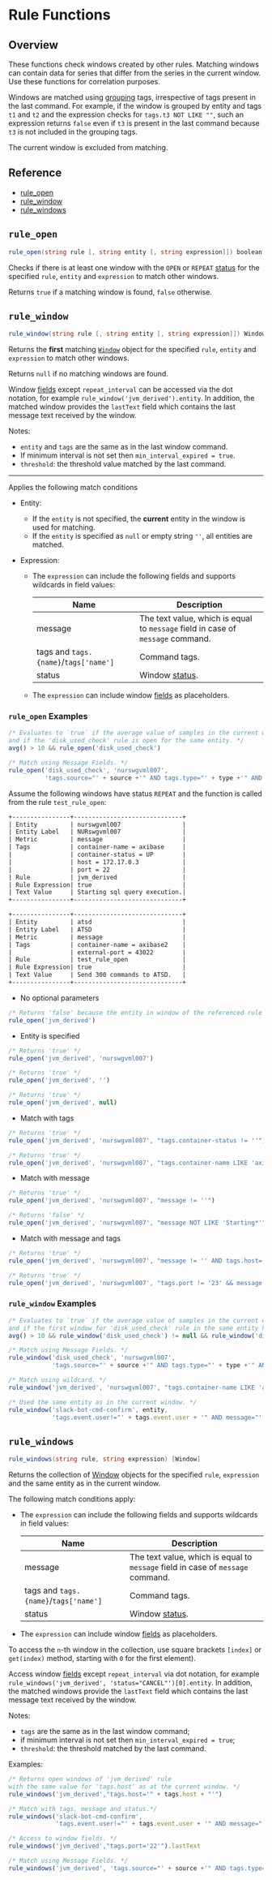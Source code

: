 # Rule Functions

## Overview

These functions check windows created by other rules. Matching windows can contain data for series that differ from the series in the current window. Use these functions for correlation purposes.

Windows are matched using [grouping](grouping.md) tags, irrespective of tags present in the last command.
For example, if the window is grouped by entity and tags `t1` and `t2` and the expression checks for `tags.t3 NOT LIKE ""`, such an expression returns `false` even if `t3` is present in the last command because `t3` is not included in the grouping tags.

The current window is excluded from matching.

## Reference

* [rule_open](#rule_open)
* [rule_window](#rule_window)
* [rule_windows](#rule_windows)

## `rule_open`

```csharp
rule_open(string rule [, string entity [, string expression]]) boolean
```

Checks if there is at least one window with the `OPEN` or `REPEAT` [status](README.md#window-status) for the specified `rule`, `entity` and `expression` to match other windows.

Returns `true` if a matching window is found, `false` otherwise.

## `rule_window`

```csharp
rule_window(string rule [, string entity [, string expression]]) Window
```

Returns the **first** matching [`Window`](window-fields.md#base-fields) object for the specified `rule`, `entity` and `expression` to match other windows.

Returns `null` if no matching windows are found.

Window [fields](window-fields.md#base-fields) except `repeat_interval` can be accessed via the dot notation, for example `rule_window('jvm_derived').entity`. In addition, the matched window provides the `lastText` field which contains the last message text received by the window.

Notes:

* `entity` and `tags` are the same as in the last window command.
* If minimum interval is not set then `min_interval_expired = true`.
* `threshold`: the threshold value matched by the last command.

---

Applies the following match conditions

* Entity:
  * If the `entity` is not specified, the **current** entity in the window is used for matching.
  * If the `entity` is specified as `null` or empty string `''`, all entities are matched.

* Expression:
  * The `expression` can include the following fields and supports wildcards in field values:

    |**Name**|**Description**|
    |---|---|
    |message |The text value, which is equal to `message` field in case of `message` command.|
    |tags and `tags.{name}`/`tags['name']`|Command tags.|
    |status|Window [status](README.md#window-status).|
  * The `expression` can include window [fields](window.md#window-fields) as placeholders.

### `rule_open` Examples

```javascript
/* Evaluates to `true` if the average value of samples in the current window exceeds 10
and if the 'disk_used_check' rule is open for the same entity. */
avg() > 10 && rule_open('disk_used_check')

/* Match using Message Fields. */
rule_open('disk_used_check', 'nurswgvml007',
          'tags.source="' + source +'" AND tags.type="' + type +'" AND message="' + message +'"')
```

Assume the following windows have status `REPEAT` and the function is called from the rule `test_rule_open`:

```txt
+----------------+------------------------------+
| Entity         | nurswgvml007                 |
| Entity Label   | NURswgvml007                 |
| Metric         | message                      |
| Tags           | container-name = axibase     |
|                | container-status = UP        |
|                | host = 172.17.0.3            |
|                | port = 22                    |
| Rule           | jvm_derived                  |
| Rule Expression| true                         |
| Text Value     | Starting sql query execution.|
+----------------+------------------------------+
```

```txt
+----------------+------------------------------+
| Entity         | atsd                         |
| Entity Label   | ATSD                         |
| Metric         | message                      |
| Tags           | container-name = axibase2    |
|                | external-port = 43022        |
| Rule           | test_rule_open               |
| Rule Expression| true                         |
| Text Value     | Send 300 commands to ATSD.   |
+----------------+------------------------------+
```

* No optional parameters

```javascript
/* Returns 'false' because the entity in window of the referenced rule is different */
rule_open('jvm_derived')
```

* Entity is specified

```javascript
/* Returns 'true' */
rule_open('jvm_derived', 'nurswgvml007')

/* Returns 'true' */
rule_open('jvm_derived', '')

/* Returns 'true' */
rule_open('jvm_derived', null)
```

* Match with tags

```javascript
/* Returns 'true' */
rule_open('jvm_derived', 'nurswgvml007', "tags.container-status != ''")

/* Returns 'true' */
rule_open('jvm_derived', 'nurswgvml007', "tags.container-name LIKE 'axi*'")
```

* Match with message

```javascript
/* Returns 'true' */
rule_open('jvm_derived', 'nurswgvml007', "message != ''")

/* Returns 'false' */
rule_open('jvm_derived', 'nurswgvml007', "message NOT LIKE 'Starting*'")
```

* Match with message and tags

```javascript
/* Returns 'true' */
rule_open('jvm_derived', 'nurswgvml007', "message != '' AND tags.host='172.17.0.3'")

/* Returns 'true' */
rule_open('jvm_derived', 'nurswgvml007', "tags.port != '23' && message LIKE 'Starting*'")
```

### `rule_window` Examples

```javascript
/* Evaluates to `true` if the average value of samples in the current window exceeds 10
and if the first window for 'disk_used_check' rule in the same entity has any other status except 'OPEN'. */
avg() > 10 && rule_window('disk_used_check') != null && rule_window('disk_used_check').status != 'OPEN'

/* Match using Message Fields. */
rule_window('disk_used_check', 'nurswgvml007',
            'tags.source="' + source +'" AND tags.type="' + type +'" AND message="' + message +'"')

/* Match using wildcard. */
rule_window('jvm_derived', 'nurswgvml007', "tags.container-name LIKE 'axi*'").repeat_count

/* Used the same entity as in the current window. */
rule_window('slack-bot-cmd-confirm', entity,
            'tags.event.user!="' + tags.event.user + '" AND message="' + message + '" AND status!="CANCEL"')
```

## `rule_windows`

```csharp
rule_windows(string rule, string expression) [Window]
```

Returns the collection of [Window](window.md#window-fields) objects for the specified `rule`, `expression` and the same entity as in the current window.

The following match conditions apply:

* The `expression` can include the following fields and supports wildcards in field values:

    |**Name**|**Description**|
    |---|---|
    |message |The text value, which is equal to `message` field in case of `message` command.|
    |tags and `tags.{name}`/`tags['name']`|Command tags.|
    |status|Window [status](README.md#window-status).|

* The `expression` can include window [fields](window.md#window-fields) as placeholders.

To access the `n`-th window in the collection, use square brackets `[index]` or `get(index)` method, starting with `0` for the first element).

Access window [fields](window-fields.md#base-fields) except `repeat_interval` via dot notation, for example `rule_windows('jvm_derived', 'status="CANCEL"')[0].entity`. In addition, the matched windows provide the `lastText` field which contains the last message text received by the window.

Notes:

* `tags` are the same as in the last window command;
* if minimum interval is not set then `min_interval_expired = true`;
* `threshold`: the threshold matched by the last command.

Examples:

```javascript
/* Returns open windows of 'jvm_derived' rule
with the same value for 'tags.host' as at the current window. */
rule_windows('jvm_derived',"tags.host='" + tags.host + "'")

/* Match with tags, message and status.*/
rule_windows('slack-bot-cmd-confirm',
             'tags.event.user!="' + tags.event.user + '" AND message="' + message + '" AND status!="CANCEL"')

/* Access to window fields. */
rule_windows('jvm_derived',"tags.port='22'").lastText

/* Match using Message Fields. */
rule_windows('jvm_derived', 'tags.source="' + source +'" AND tags.type="' + type +'" AND message="' + message +'"')
```
